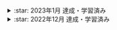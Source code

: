 <details><summary>:star: 2023年1月 達成・学習済み</summary>

・Railsチュートリアル　5章〜11章
  
・LPIC 101　合格

・数字タイピング　151( C+ )→ 173( B- ) 自己ベスト
  
・Qiita　2記事投稿
</details>


<details><summary>:star: 2022年12月 達成・学習済み</summary>

・Progate → HTML & CSS, Ruby, Git, Sass, Command Line, javaScript, Ruby on Rails5, SQL, JQuery
<br><br>
・タイピング → 日本語入力**Good!**(スコア283), 数字入力**C**(スコア134) 
<br><br>
・ショートカットキー → VSCode(編集・移動・コメント・表示・選択・検索・置換・UI操作・基本操作・エディタ)
<br><br>
・Railsチュートリアル　1章〜4章
<br><br>
・Qiita 11記事投稿  
<br>
・Udemy → 
  
【基礎からわかる！】Webアプリケーションの仕組み https://www.udemy.com/certificate/UC-f334f78e-e805-48fc-8aff-949da2e47648/

CSSを効率的に書く！フロントエンドエンジニアのための「Sass」講座 基礎から実践まで https://www.udemy.com/certificate/UC-d41a06c0-ad28-486e-bcc6-0047a493e8cb/
  
【5日でできる】はじめてのLinus入門(LPIC Level1対応) https://www.udemy.com/certificate/UC-6dee76c2-af02-4ad7-83f5-d4d6c8540486/
<br><br>
・サイト模写　→ コーディング一覧ページ作成　＆　模写コーディング【入門編】①、②、③【初級編】①

</details>
